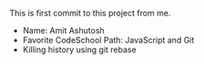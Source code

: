 This is first commit to this project from me. 

* Name: Amit Ashutosh
* Favorite CodeSchool Path: JavaScript and Git
* Killing history using git rebase
